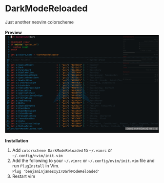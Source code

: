 # DarkModeReloaded
Just another neovim colorscheme<br><br>
**Preview**
![preview](./assets/preview.png)

**Installation**

1. Add `colorscheme DarkModeReloaded` to `~/.vimrc` or `~/.config/nvim/init.vim`
2. Add the following to your `~/.vimrc` or `~/.config/nvim/init.vim` file and run `PlugInstall` in Vim.<br/>
    `Plug 'benjaminjamesxyz/DarkModeReloaded'`
3. Restart vim 
